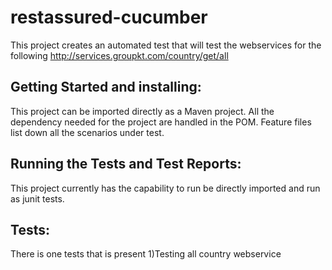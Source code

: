 
# restassured-cucumber

This project creates an automated test that will test the webservices for the following http://services.groupkt.com/country/get/all 

## Getting Started and installing: 
This project can be imported directly as a Maven project. All the dependency needed for the project are handled in the POM. Feature files list down all the scenarios under test.

## Running the Tests and Test Reports: 
This project currently has the capability to run be directly imported and run as junit tests.

## Tests: 
There is one tests that is present 1)Testing all country webservice

